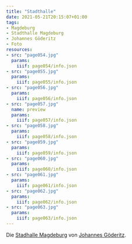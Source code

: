 ```yaml
---
title: "Stadthalle"
date: 2021-05-21T20:15:07+01:00
tags:
- Magdeburg
- Stadthalle Magdeburg
- Johannes Göderitz
- Foto
resources:
- src: "page054.jpg"
  params:
    iiif: page054/info.json
- src: "page055.jpg"
  params:
    iiif: page055/info.json
- src: "page056.jpg"
  params:
    iiif: page056/info.json
- src: "page057.jpg"
  name: preview
  params:
    iiif: page057/info.json
- src: "page058.jpg"
  params:
    iiif: page058/info.json
- src: "page059.jpg"
  params:
    iiif: page059/info.json
- src: "page060.jpg"
  params:
    iiif: page060/info.json
- src: "page061.jpg"
  params:
    iiif: page061/info.json
- src: "page062.jpg"
  params:
    iiif: page062/info.json
- src: "page063.jpg"
  params:
    iiif: page063/info.json
---
```


Die [Stadhalle Magdeburg](/tags/Stadthalle-Magdeburg) von [Johannes Göderitz](/tags/Johannes-Göderitz).
